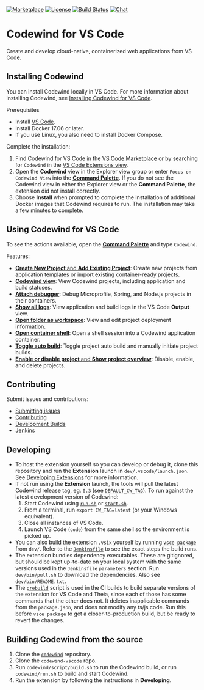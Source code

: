 [![Marketplace](https://img.shields.io/vscode-marketplace/v/IBM.codewind.svg?label=marketplace&logo=visual-studio-code)](https://marketplace.visualstudio.com/items?itemName=IBM.codewind)
[![License](https://img.shields.io/badge/License-EPL%202.0-red.svg?label=license&logo=eclipse)](https://www.eclipse.org/legal/epl-2.0/)
[![Build Status](https://ci.eclipse.org/codewind/buildStatus/icon?job=Codewind%2Fcodewind-vscode%2Fmaster)](https://ci.eclipse.org/codewind/job/Codewind/job/codewind-vscode/job/master/)
[![Chat](https://img.shields.io/static/v1.svg?label=chat&message=mattermost&color=145dbf)](https://mattermost.eclipse.org/eclipse/channels/eclipse-codewind)

# Codewind for VS Code
Create and develop cloud-native, containerized web applications from VS Code.

## Installing Codewind
You can install Codewind locally in VS Code. For more information about installing Codewind, see [Installing Codewind for VS Code](https://www.eclipse.org/codewind/mdtvscinstallinfo.html).

Prerequisites
- Install [VS Code](https://code.visualstudio.com/download).
- Install Docker 17.06 or later.
- If you use Linux, you also need to install Docker Compose.

Complete the installation:
1. Find Codewind for VS Code in the [VS Code Marketplace](https://marketplace.visualstudio.com/items?itemName=IBM.codewind) or by searching for `Codewind` in the [VS Code Extensions view](https://code.visualstudio.com/docs/editor/extension-gallery#_browse-for-extensions).
2. Open the **Codewind** view in the Explorer view group or enter `Focus on Codewind View` into the [**Command Palette**](https://code.visualstudio.com/docs/getstarted/userinterface#_command-palette). If you do not see the Codewind view in either the Explorer view or the **Command Palette**, the extension did not install correctly.
3. Choose **Install** when prompted to complete the installation of additional Docker images that Codewind requires to run. The installation may take a few minutes to complete.

## Using Codewind for VS Code
To see the actions available, open the [**Command Palette**](https://code.visualstudio.com/docs/getstarted/userinterface#_command-palette) and type `Codewind`.</br>

Features:</br>
- [**Create New Project** and **Add Existing Project**](https://www.eclipse.org/codewind/mdt-vsc-commands-project.html): Create new projects from application templates or import existing container-ready projects.
- [**Codewind view**](https://www.eclipse.org/codewind/mdt-vsc-commands-project.html): View Codewind projects, including application and build statuses.
- [**Attach debugger**](https://www.eclipse.org/codewind/mdt-vsc-commands-restart-and-debug.html): Debug Microprofile, Spring, and Node.js projects in their containers.
- [**Show all logs**](https://www.eclipse.org/codewind/mdt-vsc-commands-project.html): View application and build logs in the VS Code **Output** view.
- [**Open folder as workspace**](https://www.eclipse.org/codewind/mdt-vsc-commands-project.html): View and edit project deployment information.
- [**Open container shell**](https://www.eclipse.org/codewind/mdt-vsc-commands-project.html): Open a shell session into a Codewind application container.
- [**Toggle auto build**](https://www.eclipse.org/codewind/mdt-vsc-commands-project.html): Toggle project auto build and manually initiate project builds.
- [**Enable or disable project** and **Show project overview**](https://www.eclipse.org/codewind/mdt-vsc-commands-project.html): Disable, enable, and delete projects.

## Contributing
Submit issues and contributions:
- [Submitting issues](https://github.com/eclipse/codewind/issues)
- [Contributing](CONTRIBUTING.md)
- [Development Builds](https://download.eclipse.org/codewind/codewind-vscode/)
- [Jenkins](https://ci.eclipse.org/codewind/job/Codewind/job/codewind-vscode/)

## Developing
- To host the extension yourself so you can develop or debug it, clone this repository and run the **Extension** launch in `dev/.vscode/launch.json`. See [Developing Extensions](https://code.visualstudio.com/docs/extensions/developing-extensions) for more information.
- If not run using the **Extension** launch, the tools will pull the latest Codewind release tag, eg. `0.3` (see [`DEFAULT_CW_TAG`](https://github.com/eclipse/codewind-vscode/blob/master/dev/src/codewind/connection/InstallerWrapper.ts)). To run against the latest development version of Codewind:
    1. Start Codewind using [`run.sh`](https://github.com/eclipse/codewind/blob/master/run.sh) or [`start.sh`](https://github.com/eclipse/codewind/blob/master/start.sh).
    2. From a terminal, run `export CW_TAG=latest` (or your Windows equivalent).
    3. Close all instances of VS Code.
    4. Launch VS Code (`code`) from the same shell so the environment is picked up.
- You can also build the extension `.vsix` yourself by running [`vsce package`](https://code.visualstudio.com/api/working-with-extensions/publishing-extension#packaging-extensions) from `dev/`. Refer to the [`Jenkinsfile`](https://github.com/eclipse/codewind-vscode/blob/master/Jenkinsfile) to see the exact steps the build runs.
- The extension bundles dependency executables. These are gitignored, but should be kept up-to-date on your local system with the same versions used in the `Jenkinsfile` `parameters` section. Run `dev/bin/pull.sh` to download the dependencies. Also see `dev/bin/README.txt`.
- The [`prebuild`](https://github.com/eclipse/codewind-vscode/blob/master/dev/prebuild.js) script is used in the CI builds to build separate versions of the extension for VS Code and Theia, since each of those has some commands that the other does not. It deletes inapplicable commands from the `package.json`, and does not modify any ts/js code. Run this before `vsce package` to get a closer-to-production build, but be ready to revert the changes.

## Building Codewind from the source
1. Clone the [`codewind`](https://github.com/eclipse/codewind) repository.
2. Clone the `codewind-vscode` repo.
3. Run `codewind/script/build.sh` to run the Codewind build, or run `codewind/run.sh` to build and start Codewind.
4. Run the extension by following the instructions in **Developing**.